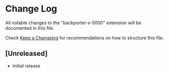 # Change Log

All notable changes to the "backporter-x-5000" extension will be documented in this file.

Check [Keep a Changelog](http://keepachangelog.com/) for recommendations on how to structure this file.

## [Unreleased]

- Initial release